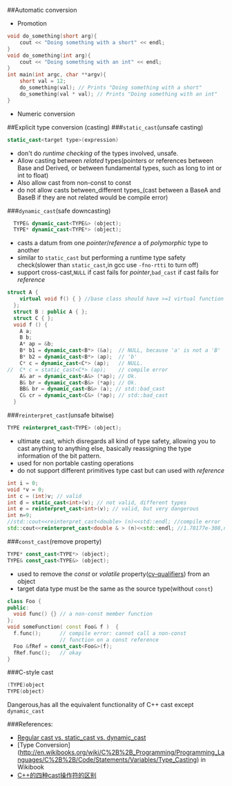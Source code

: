 ##Automatic conversion

- Promotion

```c++
void do_something(short arg){
    cout << "Doing something with a short" << endl;
} 
void do_something(int arg){
    cout << "Doing something with an int" << endl;
}
int main(int argc, char **argv){
    short val = 12;
    do_something(val); // Prints "Doing something with a short"
    do_something(val * val); // Prints "Doing something with an int"
}
```
- Numeric conversion

##Explicit type conversion (casting)
###`static_cast`(unsafe casting)

```c++
static_cast<target type>(expression)
```

- don't do _runtime checking_ of the types involved, unsafe. 
- Allow casting between _related_ types(pointers or references between Base and Derived, or between fundamental types, such as long to int or int to float)  
- Also allow cast from non-const to const
- do not allow casts between_different types_(cast between a BaseA and BaseB if they are not related would be compile error)

###`dynamic_cast`(safe downcasting)
```c++
  TYPE& dynamic_cast<TYPE&> (object);
  TYPE* dynamic_cast<TYPE*> (object);
```
- casts a datum from one _pointer_/_reference_ a of _polymorphic_ type to another
- similar to `static_cast` but performing a runtime type safety check(slower than `static_cast`,in gcc use `-fno-rtti` to turn off)
- support cross-cast,`NULL` if cast fails for _pointer_,`bad_cast` if cast fails for _reference_

```c++
struct A {
    virtual void f() { } //base class should have >=1 virtual function to tell compiler a vtable be established
  };
  struct B : public A { };
  struct C { };
  void f () {
    A a;
    B b;
    A* ap = &b;
    B* b1 = dynamic_cast<B*> (&a);  // NULL, because 'a' is not a 'B'
    B* b2 = dynamic_cast<B*> (ap);  // 'b'
    C* c = dynamic_cast<C*> (ap);   // NULL.
//  C* c = static_cast<C*> (ap);    // compile error
    A& ar = dynamic_cast<A&> (*ap); // Ok.
    B& br = dynamic_cast<B&> (*ap); // Ok.
    BB& br = dynamic_cast<B&> (a); // std::bad_cast
    C& cr = dynamic_cast<C&> (*ap); // std::bad_cast
  }
```

###`reinterpret_cast`(unsafe bitwise)

```c++
TYPE reinterpret_cast<TYPE> (object);
```

- ultimate cast, which disregards all kind of type safety, allowing you to cast anything to anything else, basically reassigning the type information of the bit pattern.
- used for non portable casting operations
- do not support different primitives type cast but can used with _reference_

```c++
int i = 0;
void *v = 0;
int c = (int)v; // valid
int d = static_cast<int>(v); // not valid, different types
int e = reinterpret_cast<int>(v); // valid, but very dangerous
int n=9;
//std::cout<<reinterpret_cast<double> (n)<<std::endl; //compile error
std::cout<<reinterpret_cast<double & > (n)<<std::endl; //1.78177e-308,not fixed value since the size of double && int
```

###`const_cast`(remove property)

```c++
TYPE* const_cast<TYPE*> (object);
TYPE& const_cast<TYPE&> (object);
```

- used to remove the _const_ or _volatile_ property([cv-qualifiers](http://en.cppreference.com/w/cpp/language/cv)) from an object
- target data type must be the same as the source type(without `const`)

```c++
class Foo {
public:
  void func() {} // a non-const member function
};
void someFunction( const Foo& f )  {
  f.func();      // compile error: cannot call a non-const 
                 // function on a const reference 
  Foo &fRef = const_cast<Foo&>(f);
  fRef.func();   // okay
}
```

###C-style cast
```c++
(TYPE)object
TYPE(object)
```
Dangerous,has all the equivalent functionality of C++ cast except `dynamic_cast`

###References:
- [Regular cast vs. static_cast vs. dynamic_cast](http://stackoverflow.com/questions/28002/regular-cast-vs-static-cast-vs-dynamic-cast/28037#28037)
- [Type Conversion] (http://en.wikibooks.org/wiki/C%2B%2B_Programming/Programming_Languages/C%2B%2B/Code/Statements/Variables/Type_Casting) in Wikibook 
- [C++的四种cast操作符的区别](http://welfare.cnblogs.com/articles/336091.html)
